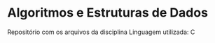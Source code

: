 # Algoritmos e Estruturas de Dados

Repositório com os arquivos da disciplina
Linguagem utilizada: C
